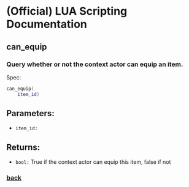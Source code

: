 
# (Official) LUA Scripting Documentation

## can_equip

### Query whether or not the context actor can equip an item.

Spec:
```lua
can_equip(
	item_id)
```
## Parameters:
- `item_id:` 

## Returns:
- `bool:` True if the context actor can equip this item, false if not

### [back](../other)
